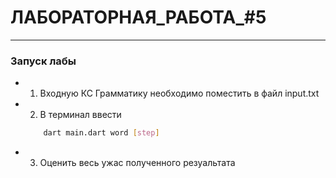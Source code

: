 # ЛАБОРАТОРНАЯ_РАБОТА_#5
---


### Запуск лабы
* 1) Входную КС Грамматику необходимо поместить в файл input.txt
* 2) В терминал ввести 
    ```bash
        dart main.dart word [step]
    ```
* 3) Оценить весь ужас полученного резуальтата  
